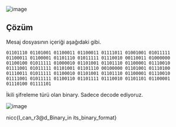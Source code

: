 ![image](https://user-images.githubusercontent.com/88983987/224636366-07a1dd3a-d5e0-4a4f-b363-7a814e3e755d.png)

## Çözüm

Mesaj dosyasının içeriği aşağıdaki gibi.

```
01101110 01101001 01100011 01100011 01111011 01001001 01011111 01100011 01100001 01101110 01011111 01110010 00110011 01000000 01100100 01011111 01000010 01101001 01101110 01100001 01110010 01111001 01011111 01101001 01101110 00100000 01101001 01110100 01110011 01011111 01100010 01101001 01101110 01100001 01110010 01111001 01011111 01100110 01101111 01110010 01101101 01100001 01110100 01111101 
```

İkili şifreleme türü olan binary. Sadece decode ediyoruz.

![image](https://user-images.githubusercontent.com/88983987/224636875-90b8a5fe-8818-4591-a943-3dad354a06b9.png)

nicc{I_can_r3@d_Binary_in its_binary_format}

